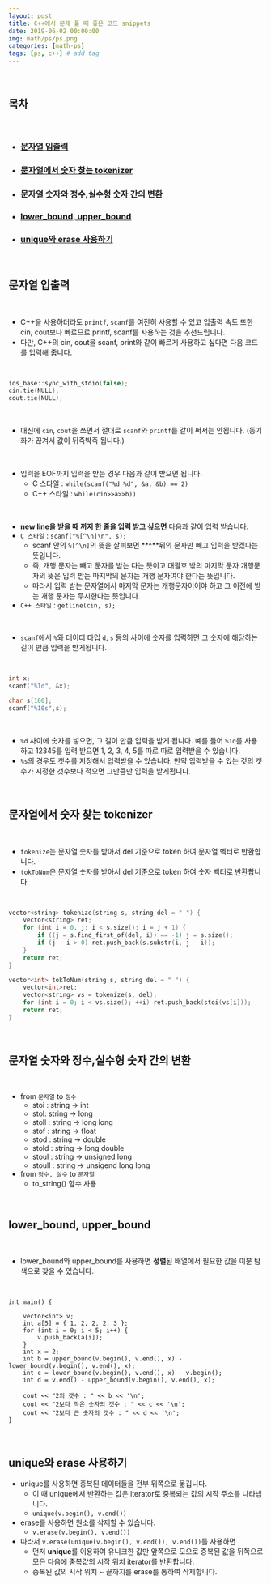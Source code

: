 ```yaml
---
layout: post
title: C++에서 문제 풀 때 좋은 코드 snippets
date: 2019-06-02 00:00:00
img: math/ps/ps.png
categories: [math-ps] 
tags: [ps, c++] # add tag
---
```


<br>

## **목차**

<br>

- ### [문자열 입출력](#문자열-입출력-1)
- ### [문자열에서 숫자 찾는 tokenizer](#문자열에서-숫자-찾는-tokenizer-1)
- ### [문자열 숫자와 정수,실수형 숫자 간의 변환](#문자열-숫자와-정수실수형-숫자-간의-변환-1)
- ### [lower_bound, upper_bound](#lower_bound-upper_bound-1)
- ### [unique와 erase 사용하기](#unique와-erase-사용하기-1)

<br>

## **문자열 입출력**

<br>

- C++을 사용하더라도 `printf`, `scanf`를 여전히 사용할 수 있고 입출력 속도 또한 cin, cout보다 빠르므로 printf, scanf를 사용하는 것을 추천드립니다.
- 다만, C++의 cin, cout을 scanf, print와 같이 빠르게 사용하고 싶다면 다음 코드를 입력해 줍니다.

<br>

```cpp
ios_base::sync_with_stdio(false);
cin.tie(NULL);
cout.tie(NULL);
```

<br>

- 대신에 `cin`, `cout`을 쓰면서 절대로 `scanf`와 `printf`를 같이 써서는 안됩니다. (동기화가 끊겨서 값이 뒤죽박죽 됩니다.)
    
<br>

- 입력을 EOF까지 입력을 받는 경우 다음과 같이 받으면 됩니다.
    - C 스타일 : `while(scanf("%d %d", &a, &b) == 2)`
    - C++ 스타일 : `while(cin>>a>>b))`

<br>

- **new line을 받을 때 까지 한 줄을 입력 받고 싶으면** 다음과 같이 입력 받습니다.
- `C 스타일` : `scanf("%[^\n]\n", s);`
	- scanf 안의 `%[^\n]`의 뜻을 살펴보면 **^**뒤의 문자만 빼고 입력을 받겠다는 뜻입니다. 
	- 즉, 개행 문자는 빼고 문자를 받는 다는 뜻이고 대괄호 밖의 마지막 문자 개행문자의 뜻은 입력 받는 마지막의 문자는 개행 문자여야 한다는 뜻입니다.
	- 따라서 입력 받는 문자열에서 마지막 문자는 개행문자이어야 하고 그 이전에 받는 개행 문자는 무시한다는 뜻입니다.
- `C++ 스타일` : `getline(cin, s);`

<br>

- `scanf`에서 `%`와 데이터 타입 `d`, `s` 등의 사이에 숫자를 입력하면 그 숫자에 해당하는 길이 만큼 입력을 받게됩니다.

<br>

```cpp
int x;
scanf("%1d", &x);

char s[100];
scanf("%10s",s);
```

<br>

- `%d` 사이에 숫자를 넣으면, 그 길이 만큼 입력을 받게 됩니다. 예를 들어 `%1d`를 사용하고 12345를 입력 받으면 1, 2, 3, 4, 5를 따로 따로 입력받을 수 있습니다.
- `%s`의 경우도 갯수를 지정해서 입력받을 수 있습니다. 만약 입력받을 수 있는 것의 갯수가 지정한 갯수보다 적으면 그만큼만 입력을 받게됩니다.

<br>

## **문자열에서 숫자 찾는 tokenizer**

<br>

- `tokenize`는 문자열 숫자를 받아서 del 기준으로 token 하여 문자열 벡터로 반환합니다.
- `tokToNum`은 문자열 숫자를 받아서 del 기준으로 token 하여 숫자 벡터로 반환합니다.

<br>

```cpp
vector<string> tokenize(string s, string del = " ") {
	vector<string> ret;
	for (int i = 0, j; i < s.size(); i = j + 1) {
		if ((j = s.find_first_of(del, i)) == -1) j = s.size();
		if (j - i > 0) ret.push_back(s.substr(i, j - i));
	}
	return ret;
}

vector<int> tokToNum(string s, string del = " ") {
	vector<int>ret;
	vector<string> vs = tokenize(s, del);
	for (int i = 0; i < vs.size(); ++i) ret.push_back(stoi(vs[i]));
	return ret;
}

```

<br>

## **문자열 숫자와 정수,실수형 숫자 간의 변환**

<br>

- from `문자열` to `정수`
    - stoi : string → int
    - stol: string → long
    - stoll : string → long long
    - stof : string → float
    - stod : string → double
    - stold : string → long double
    - stoul : string → unsigned long
    - stoull : string → unsigend long long
- from `정수, 실수` to `문자열`
    - to_string() 함수 사용

<br>

## **lower_bound, upper_bound**

<br>

- lower_bound와 upper_bound를 사용하면 **정렬**된 배열에서 필요한 값을 이분 탐색으로 찾을 수 있습니다.

<br>

```
int main() {

	vector<int> v;
	int a[5] = { 1, 2, 2, 2, 3 };
	for (int i = 0; i < 5; i++) {
		v.push_back(a[i]);
	}
	int x = 2;
	int b = upper_bound(v.begin(), v.end(), x) - lower_bound(v.begin(), v.end(), x);
	int c = lower_bound(v.begin(), v.end(), x) - v.begin();
	int d = v.end() - upper_bound(v.begin(), v.end(), x);

	cout << "2의 갯수 : " << b << '\n';
	cout << "2보다 작은 숫자의 갯수 : " << c << '\n';
	cout << "2보다 큰 숫자의 갯수 : " << d << '\n';
}

```

<br>

## **unique와 erase 사용하기**

- unique를 사용하면 중복된 데이터들을 전부 뒤쪽으로 옮깁니다.
    - 이 때 unique에서 반환하는 값은 iterator로 중복되는 값의 시작 주소를 나타냅니다.
    - `unique(v.begin(), v.end())`
- erase를 사용하면 원소를 삭제할 수 있습니다.
    - `v.erase(v.begin(), v.end())`
- 따라서 `v.erase(unique(v.begin(), v.end()), v.end())`를 사용하면 
    - 먼저 **unique**를 이용하여 유니크한 값만 앞쪽으로 모으로 중복된 값을 뒤쪽으로 모은 다음에 중복값의 시작 위치 iterator를 반환합니다.
    - 중복된 값의 시작 위치 ~ 끝까지를 erase를 통하여 삭제합니다.
     
<br>
    
